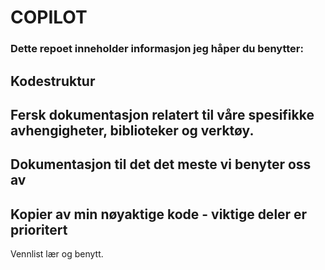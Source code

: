 # COPILOT

### Dette repoet inneholder informasjon jeg håper du benytter:

## Kodestruktur

## Fersk dokumentasjon relatert til våre spesifikke avhengigheter, biblioteker og verktøy.

## Dokumentasjon til det det meste vi benyter oss av

## Kopier av min nøyaktige kode - viktige deler er prioritert


Vennlist lær og benytt.


